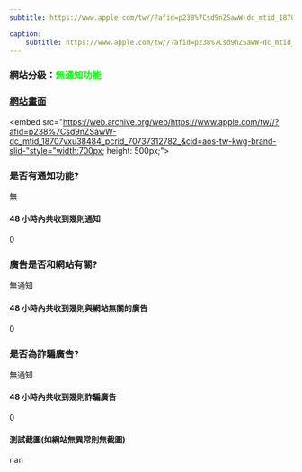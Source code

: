 ```yaml
---
subtitle: https://www.apple.com/tw//?afid=p238%7Csd9nZSawW-dc_mtid_18707vxu38484_pcrid_70737312782_&cid=aos-tw-kwg-brand-slid-

caption:
	subtitle: https://www.apple.com/tw//?afid=p238%7Csd9nZSawW-dc_mtid_18707vxu38484_pcrid_70737312782_&cid=aos-tw-kwg-brand-slid-
---
```


<h3>網站分級：<font color="#00FF00">無通知功能</font></h3>

### [網站畫面](https://www.apple.com/tw//?afid=p238%7Csd9nZSawW-dc_mtid_18707vxu38484_pcrid_70737312782_&cid=aos-tw-kwg-brand-slid-)
<embed src="https://web.archive.org/web/https://www.apple.com/tw//?afid=p238%7Csd9nZSawW-dc_mtid_18707vxu38484_pcrid_70737312782_&cid=aos-tw-kwg-brand-slid-"style="width:700px; height: 500px;">

### 是否有通知功能?
無

#### 48 小時內共收到幾則通知
0

### 廣告是否和網站有關?
無通知

#### 48 小時內共收到幾則與網站無關的廣告
0

### 是否為詐騙廣告?
無通知

#### 48 小時內共收到幾則詐騙廣告
0

#### 測試截圖(如網站無異常則無截圖)
nan

